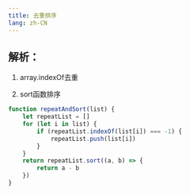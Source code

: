 ```yaml
---
title: 去重排序
lang: zh-CN
---
```


## 解析：

1. array.indexOf去重

2. sort函数排序

```javascript
function repeatAndSort(list) {
    let repeatList = []
    for (let i in list) {
        if (repeatList.indexOf(list[i]) === -1) {
            repeatList.push(list[i])
        }
    }
    return repeatList.sort((a, b) => {
        return a - b
    })
}
```